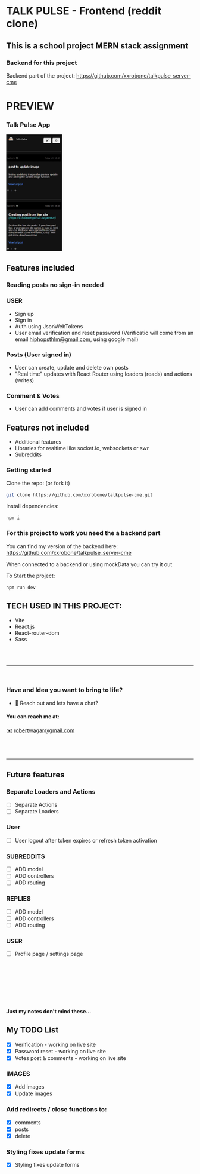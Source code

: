 # TALK PULSE - Frontend (reddit clone)

## This is a school project MERN stack assignment

### Backend for this project
Backend part of the project: https://github.com/xxrobone/talkpulse_server-cme

# PREVIEW
### Talk Pulse App 
<img src="src/assets/talkpulse.gif" alt="Project image" width="150">

## Features included

### Reading posts no sign-in needed

### USER
- Sign up
- Sign in
- Auth using JsonWebTokens
- User email verification and reset password
(Verificatio will come from an email hiphopsthlm@gmail.com, using google mail)

### Posts (User signed in)
- User can create, update and delete own posts 
- "Real time" updates with React Router using loaders (reads) and actions (writes)

### Comment & Votes
- User can add comments and votes if user is signed in

## Features not included
- Additional features
- Libraries for realtime like socket.io, websockets or swr
- Subreddits

### Getting started

Clone the repo: (or fork it)

```sh
git clone https://github.com/xxrobone/talkpulse-cme.git
```
Install dependencies:

```sh
npm i
```
### For this project to work you need the a backend part 
You can find my version of the backend here: https://github.com/xxrobone/talkpulse_server-cme

When connected to a backend or using mockData you can try it out

To Start the project:    
```sh
npm run dev
```


## TECH USED IN THIS PROJECT:
- Vite
- React.js
- React-router-dom
- Sass

<br>
 

 <br>

 ---

 


<p align="left">
<a href="https://www.linkedin.com/in/robert-w%C3%A4gar-1b4661139/" target="blank"><img align="center" src="https://github.com/xxrobone/dablog/blob/main/readmeimages/LinkedIN.png" alt="" height="30" /></a>
<a href="https://github.com/robonexx" target="blank"><img align="center" src="https://github.com/xxrobone/dablog/blob/main/readmeimages/Github.png" alt="" height="30" /></a>
<a href="https://codepen.io/robertwagar" target="blank"><img align="center" src="https://github.com/xxrobone/dablog/blob/main/readmeimages/Codeopen.png" alt="" height="30" /></a>
<img align="center" src="socials/Discord.png" alt="" height="30" />
</p>



### Have and Idea you want to bring to life?
- 💬 Reach out and lets have a chat?

#### You can reach me at:

✉️ robertwagar@gmail.com

<br>
<br>

 ---


## Future features

### Separate Loaders and Actions
- [ ] Separate Actions
- [ ] Separate Loaders

### User

- [ ] User logout after token expires or refresh token activation

### SUBREDDITS

- [ ] ADD model
- [ ] ADD controllers
- [ ] ADD routing

### REPLIES

- [ ] ADD model
- [ ] ADD controllers
- [ ] ADD routing

### USER

- [ ] Profile page / settings page

<br> 
<br>
<br>
<br> 
<br>
<br>



#### Just my notes don't mind these...

## My TODO List

- [x] Verification - working on live site
- [x] Password reset - working on live site
- [x] Votes post & comments - working on live site

### IMAGES

- [x] Add images
- [x] Update images

### Add redirects / close functions to:

- [x] comments
- [x] posts
- [x] delete

### Styling fixes update forms

- [x] Styling fixes update forms
